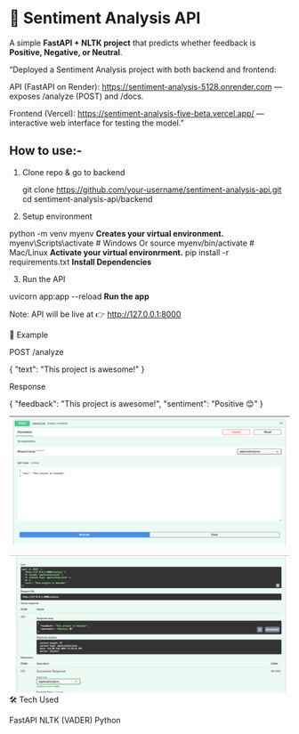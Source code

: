 # 📝 Sentiment Analysis API

A simple **FastAPI + NLTK project** that predicts whether feedback is **Positive, Negative, or Neutral**.

“Deployed a Sentiment Analysis project with both backend and frontend:

API (FastAPI on Render): https://sentiment-analysis-5128.onrender.com
 — exposes /analyze (POST) and /docs.

Frontend (Vercel): https://sentiment-analysis-five-beta.vercel.app/
 — interactive web interface for testing the model.”

 How to use:-
---

1. Clone repo & go to backend

   git clone https://github.com/your-username/sentiment-analysis-api.git
   cd sentiment-analysis-api/backend

2. Setup environment

python -m venv myenv            **Creates your virtual environment.**
myenv\Scripts\activate   # Windows Or  source myenv/bin/activate   # Mac/Linux         **Activate your virtual environrment.**
pip install -r requirements.txt             **Install Dependencies**

3. Run the API

uvicorn app:app --reload     **Run the app**

Note: API will be live at 👉 http://127.0.0.1:8000

📌 Example

POST /analyze

{ "text": "This project is awesome!" }


Response

{ "feedback": "This project is awesome!", "sentiment": "Positive 😊" }

![A screenshot of the application docs](images/text_sample.png)

![A screenshot of the dashboard docs](images/Output_sample.png)
🛠️ Tech Used

FastAPI
NLTK (VADER)
Python

